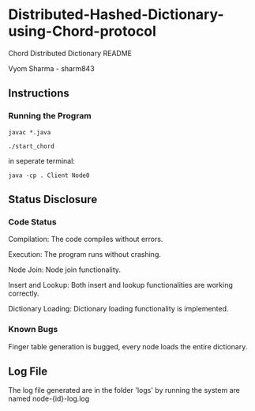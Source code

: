 # Distributed-Hashed-Dictionary-using-Chord-protocol

Chord Distributed Dictionary README

Vyom Sharma - sharm843

## Instructions

### Running the Program

`javac *.java`

`./start_chord`

in seperate terminal:

`java -cp . Client Node0`

## Status Disclosure

### Code Status

Compilation: The code compiles without errors.

Execution: The program runs without crashing.

Node Join: Node join functionality.

Insert and Lookup: Both insert and lookup functionalities are working correctly.

Dictionary Loading: Dictionary loading functionality is implemented.

### Known Bugs
Finger table generation is bugged, every node loads the entire dictionary.

## Log File

The log file generated are in the folder 'logs' by running the system are named node-{id}-log.log

